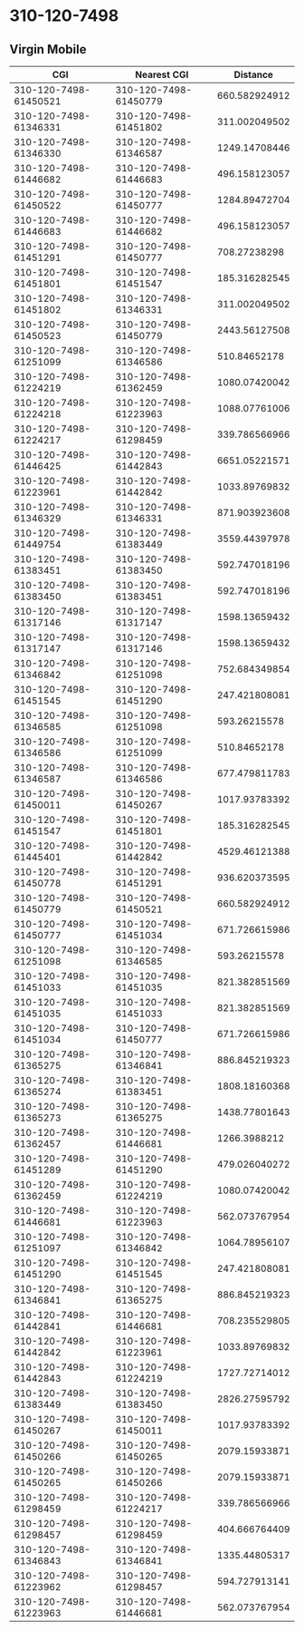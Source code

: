 # 310-120-7498
## Virgin Mobile


| CGI | Nearest CGI | Distance |
|-----|-------------|----------|
| 310-120-7498-61450521 | 310-120-7498-61450779 | 660.582924912 |
| 310-120-7498-61346331 | 310-120-7498-61451802 | 311.002049502 |
| 310-120-7498-61346330 | 310-120-7498-61346587 | 1249.14708446 |
| 310-120-7498-61446682 | 310-120-7498-61446683 | 496.158123057 |
| 310-120-7498-61450522 | 310-120-7498-61450777 | 1284.89472704 |
| 310-120-7498-61446683 | 310-120-7498-61446682 | 496.158123057 |
| 310-120-7498-61451291 | 310-120-7498-61450777 | 708.27238298 |
| 310-120-7498-61451801 | 310-120-7498-61451547 | 185.316282545 |
| 310-120-7498-61451802 | 310-120-7498-61346331 | 311.002049502 |
| 310-120-7498-61450523 | 310-120-7498-61450779 | 2443.56127508 |
| 310-120-7498-61251099 | 310-120-7498-61346586 | 510.84652178 |
| 310-120-7498-61224219 | 310-120-7498-61362459 | 1080.07420042 |
| 310-120-7498-61224218 | 310-120-7498-61223963 | 1088.07761006 |
| 310-120-7498-61224217 | 310-120-7498-61298459 | 339.786566966 |
| 310-120-7498-61446425 | 310-120-7498-61442843 | 6651.05221571 |
| 310-120-7498-61223961 | 310-120-7498-61442842 | 1033.89769832 |
| 310-120-7498-61346329 | 310-120-7498-61346331 | 871.903923608 |
| 310-120-7498-61449754 | 310-120-7498-61383449 | 3559.44397978 |
| 310-120-7498-61383451 | 310-120-7498-61383450 | 592.747018196 |
| 310-120-7498-61383450 | 310-120-7498-61383451 | 592.747018196 |
| 310-120-7498-61317146 | 310-120-7498-61317147 | 1598.13659432 |
| 310-120-7498-61317147 | 310-120-7498-61317146 | 1598.13659432 |
| 310-120-7498-61346842 | 310-120-7498-61251098 | 752.684349854 |
| 310-120-7498-61451545 | 310-120-7498-61451290 | 247.421808081 |
| 310-120-7498-61346585 | 310-120-7498-61251098 | 593.26215578 |
| 310-120-7498-61346586 | 310-120-7498-61251099 | 510.84652178 |
| 310-120-7498-61346587 | 310-120-7498-61346586 | 677.479811783 |
| 310-120-7498-61450011 | 310-120-7498-61450267 | 1017.93783392 |
| 310-120-7498-61451547 | 310-120-7498-61451801 | 185.316282545 |
| 310-120-7498-61445401 | 310-120-7498-61442842 | 4529.46121388 |
| 310-120-7498-61450778 | 310-120-7498-61451291 | 936.620373595 |
| 310-120-7498-61450779 | 310-120-7498-61450521 | 660.582924912 |
| 310-120-7498-61450777 | 310-120-7498-61451034 | 671.726615986 |
| 310-120-7498-61251098 | 310-120-7498-61346585 | 593.26215578 |
| 310-120-7498-61451033 | 310-120-7498-61451035 | 821.382851569 |
| 310-120-7498-61451035 | 310-120-7498-61451033 | 821.382851569 |
| 310-120-7498-61451034 | 310-120-7498-61450777 | 671.726615986 |
| 310-120-7498-61365275 | 310-120-7498-61346841 | 886.845219323 |
| 310-120-7498-61365274 | 310-120-7498-61383451 | 1808.18160368 |
| 310-120-7498-61365273 | 310-120-7498-61365275 | 1438.77801643 |
| 310-120-7498-61362457 | 310-120-7498-61446681 | 1266.3988212 |
| 310-120-7498-61451289 | 310-120-7498-61451290 | 479.026040272 |
| 310-120-7498-61362459 | 310-120-7498-61224219 | 1080.07420042 |
| 310-120-7498-61446681 | 310-120-7498-61223963 | 562.073767954 |
| 310-120-7498-61251097 | 310-120-7498-61346842 | 1064.78956107 |
| 310-120-7498-61451290 | 310-120-7498-61451545 | 247.421808081 |
| 310-120-7498-61346841 | 310-120-7498-61365275 | 886.845219323 |
| 310-120-7498-61442841 | 310-120-7498-61446681 | 708.235529805 |
| 310-120-7498-61442842 | 310-120-7498-61223961 | 1033.89769832 |
| 310-120-7498-61442843 | 310-120-7498-61224219 | 1727.72714012 |
| 310-120-7498-61383449 | 310-120-7498-61383450 | 2826.27595792 |
| 310-120-7498-61450267 | 310-120-7498-61450011 | 1017.93783392 |
| 310-120-7498-61450266 | 310-120-7498-61450265 | 2079.15933871 |
| 310-120-7498-61450265 | 310-120-7498-61450266 | 2079.15933871 |
| 310-120-7498-61298459 | 310-120-7498-61224217 | 339.786566966 |
| 310-120-7498-61298457 | 310-120-7498-61298459 | 404.666764409 |
| 310-120-7498-61346843 | 310-120-7498-61346841 | 1335.44805317 |
| 310-120-7498-61223962 | 310-120-7498-61298457 | 594.727913141 |
| 310-120-7498-61223963 | 310-120-7498-61446681 | 562.073767954 |
